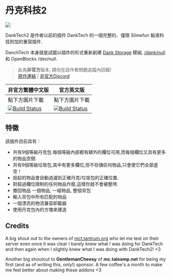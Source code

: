 # 丹克科技2
<img src="https://github.com/Sefiraat/DankTech2/blob/master/images/logo/logo_large.png">


DankTech2 是作者以前的插件 DankTech 的一個完整的、僅限 Slimefun 黏液科技附加的重寫插件.

DanchTech 本身就是試圖以插件的形式重新創建 [Dank Storage](https://www.curseforge.com/minecraft/mc-mods/dank-storage) 模組, [/dank/null](https://www.curseforge.com/minecraft/mc-mods/dank-null) 和 OpenBlocks /dev/null.

> 此為**非官方**版本, 請勿在該作者問題追蹤內回報! <br>
> [原作連結](https://github.com/Sefiraat/DankTech2) | [非官方Discord](https://discord.gg/GF4CwjFXT9)

| 非官方繁體中文版 | 官方英文版 |
| -------- | -------- |
| 點下方圖片下載 | 點下方圖片下載 |
| [![Build Status](https://xMikux.github.io/builds/SlimeTraditionalTranslation/DankTech2/master/badge.svg)](https://xMikux.github.io/builds/SlimeTraditionalTranslation/DankTech2/master) | [![Build Status](https://thebusybiscuit.github.io/builds/Sefiraat/DankTech2/master/badge.svg)](https://thebusybiscuit.github.io/builds/Sefiraat/DankTech2/master) |

## 特徵
該插件目前具有：
* 共有9個等級丹克包.每個等級內部都有額外的欄位可用,而每個欄位又具有更多的物品空間.
* 共有9個等級垃圾包,其中有更多欄位,但不存儲任何物品,只會使它們全部虛空！
* 撿起的物品會自動過濾到正確丹克/垃圾包的正確位置.
* 對超過欄位限制的任何物品作廢,這樣你就不會被壓垮.
* 撤回物品 一個物品, 一組物品, 整個背包
* 輸入背包中所有匹配的物品
* 一個漂亮的物流兼容卸載器
* 使用丹克包內的方塊來建造

## Credits
A big shout out to the owners of [mct.tantrum.org](https://mct.enjin.com/) who let me test on their server even once it was clear I barely knew what I was doing for DankTech and then again when I slightly knew what I was doing with DankTech2! <3

Another big shoutout to **GentlemanCheesy** of **mc.talosmp.net** for being my first (and as of writing this, only!) sponsor. A few coffee's a month to make me feel better about making these addons <3
